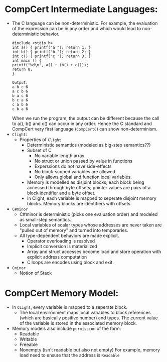 # CompCert Intermediate Languages: 
- The C language can be non-deterministic. For example, the evaluation of the expression can be in any order and which would lead to non-deterministic behavior. 
    ```
    #include <stdio.h>
    int a() { printf("a "); return 1; }
    int b() { printf("b "); return 2; }
    int c() { printf("c "); return 3; }
    int main () {
    printf("%d\n", a() + (b() + c()));
    return 0;
    }

    Output:
    a b c 6
    a c b 6
    b a c 6
    b c a 6
    c a b 6
    c b a 6
    ```
    When we run the program, the output can be different because the call to a(), b() and c() can occur in any order. Hence the C standard and CompCert very first language (```CompCertC```) can show non-determinism. 
- ```Clight```:
    - Properties of ```Clight```
        - Deterministic semantics (modeled as big-step semantics??)
        - Subset of C
            - No variable length array
            - No struct or union passed by value in functions
            - Experssions do not have side-effects
            - No block-scoped variables are allowed.
            - Only allows global and function local variables.
        - Memory is modelled as disjoint blocks, each block being accessed through byte offsets; pointer values are pairs of a block identifier and a byte offset. 
        - In Clight, each variable is mapped to seperate disjoint memory blocks. Memory blocks are identifiers with offsets.
- ```C#minor```
    - C#minor is deterministic (picks one evaluation order) and modeled as small-step semantics.
    - Local variables of scalar types whose addresses are never taken are "pulled out of memory" and turned into temporaries.
    - All type-dependent behaviors are made explicit.  
        - Operator overloading is resolved 
        - Implicit conversion is materialized 
        - Array and struct accesses become load and store operation with explicit address computation
        - C loops are encodes using block and exit. 
- ```Cminor```
    - Notion of Stack 
        

# CompCert Memory Model:
- In ``CLight``, every variable is mapped to a seperate block. 
    - The local environment maps local variables to block references (which are        basically positive number) and types. The current value of the variable is stored in the associated memory block.
- Memory models also include ``permission`` of the form:
    - Readable 
    - Writable 
    - Freeable 
    - Nonempty (isn't readable but also not empty)
    For example, memory load need to ensure that the address is ``Readable``
